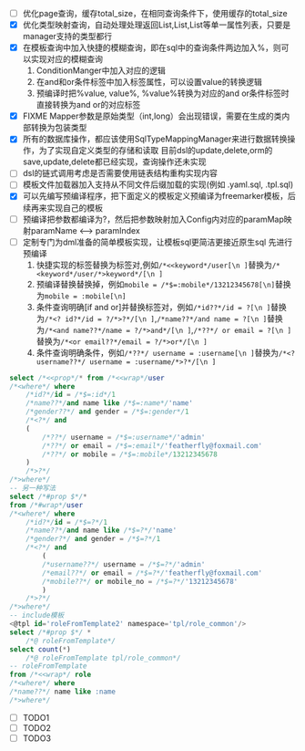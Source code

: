 - [ ] 优化page查询，缓存total_size，在相同查询条件下，使用缓存的total_size
- [x] 优化类型映射查询，自动处理处理返回List<Integer>,List<String>,List<Long>等单一属性列表，只要是manager支持的类型都行
- [x] 在模板查询中加入快捷的模糊查询，即在sql中的查询条件两边加入%，则可以实现对应的模糊查询
   1. ConditionManger中加入对应的逻辑
   2. 在and和or条件标签中加入标签属性，可以设置value的转换逻辑
   3. 预编译时把%value, value%, %value%转换为对应的and or条件标签时直接转换为and or的对应标签
- [x] FIXME Mapper参数是原始类型（int,long）会出现错误，需要在生成的类内部转换为包装类型
- [x] 所有的数据库操作，都应该使用SqlTypeMappingManager来进行数据转换操作，为了实现自定义类型的存储和读取
        目前dsl的update,delete,orm的save,update,delete都已经实现，查询操作还未实现
- [ ] dsl的链式调用考虑是否需要使用链表结构重构实现内容
- [ ] 模板文件加载器加入支持从不同文件后缀加载的实现(例如 .yaml.sql, .tpl.sql)
- [x] 可以先编写预编译程序，把下面定义的模板定义预编译为freemarker模板，后续再来实现自己的模板
- [ ] 预编译把参数都编译为?，然后把参数映射加入Config内对应的paramMap映射paramName <--> paramIndex
- [ ] 定制专门为dml准备的简单模板实现，让模板sql更简洁更接近原生sql
	先进行预编译
	1. 快捷实现的标签替换为标签对,例如`/*<<keyword*/user[\n ]`替换为`/*<keyword*/user/*>keyword*/[\n ]`
	2. 预编译替换替换掉，例如`mobile = /*$=:mobile*/13212345678[\n]`替换为`mobile = :mobile[\n]`
	3. 条件查询明确[if and or]并替换标签对，例如`/*id??*/id = ?[\n ]`替换为`/*<? id?*/id = ?/*>?*/[\n ]`,`/*name??*/and name = ?[\n ]`替换为`/*<and name??*/name = ?/*>and*/[\n ]`,`/*??*/ or email = ?[\n ]`替换为`/*<or email??*/email = ?/*>or*/[\n ]`
	4. 条件查询明确条件，例如`/*??*/ username = :username[\n ]`替换为`/*<? username??*/ username = :username/*>?*/[\n ]`
```sql
select /*<<prop*/* from /*<<wrap*/user
/*<where*/ where
    /*id?*/id = /*$=:id*/1
    /*name??*/and name like /*$=:name*/'name'
    /*gender??*/ and gender = /*$=:gender*/1
    /*<?*/ and
    (
        /*??*/ username = /*$=:username*/'admin'
        /*??*/ or email = /*$=:email*/'featherfly@foxmail.com'
        /*??*/ or mobile = /*$=:mobile*/13212345678
    )
    /*>?*/
/*>where*/
-- 另一种写法
select /*#prop $*/*
from /*#wrap*/user
/*<where*/ where
    /*id?*/id = /*$=?*/1
    /*name??*/and name like /*$=?*/'name'
    /*gender?*/ and gender = /*$=?*/1
    /*<?*/ and
        (
        /*username??*/ username = /*$=?*/'admin'
        /*email??*/ or email = /*$=?*/'featherfly@foxmail.com'
        /*mobile??*/ or mobile_no = /*$=?*/'13212345678'
        )
    /*>?*/
/*>where*/
-- include模板
<@tpl id='roleFromTemplate2' namespace='tpl/role_common'/>
select /*#prop $*/ *
    /*@ roleFromTemplate*/
select count(*)
    /*@ roleFromTemplate tpl/role_common*/
-- roleFromTemplate
from /*<<wrap*/ role
/*<where*/ where
/*name??*/ name like :name
/*>where*/
```
- [ ] TODO1
- [ ] TODO2
- [ ] TODO3
